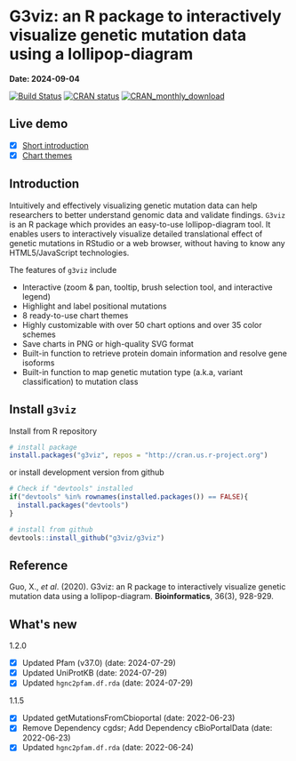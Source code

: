 # <a name="top"></a>G3viz: an R package to interactively visualize genetic mutation data using a lollipop-diagram

  **Date: 2024-09-04**
  
  [![Build Status](https://travis-ci.org/G3viz/g3viz.svg?branch=master)](https://travis-ci.org/G3viz/g3viz)
  [![CRAN status](https://www.r-pkg.org/badges/version/g3viz)](https://CRAN.R-project.org/package=g3viz)
  [![CRAN_monthly_download](https://cranlogs.r-pkg.org/badges/g3viz)](https://cran.r-project.org/package=g3viz)

## Live demo
- [x] [Short introduction](https://g3viz.github.io/g3viz/)
- [x] [Chart themes](https://g3viz.github.io/g3viz/chart_themes.html)

## Introduction

Intuitively and effectively visualizing genetic mutation data can help researchers to better understand genomic data and validate findings.  `G3viz` is an R package which provides an easy-to-use lollipop-diagram tool.  It enables users to interactively visualize detailed translational effect of genetic mutations in RStudio or a web browser, without having to know any HTML5/JavaScript technologies.

The features of `g3viz` include

- Interactive (zoom & pan, tooltip, brush selection tool, and interactive legend)
- Highlight and label positional mutations
- 8 ready-to-use chart themes
- Highly customizable with over 50 chart options and over 35 color schemes
- Save charts in PNG or high-quality SVG format
- Built-in function to retrieve protein domain information and resolve gene isoforms
- Built-in function to map genetic mutation type (a.k.a, variant classification) to mutation class

## Install `g3viz`

Install from R repository
```r
# install package
install.packages("g3viz", repos = "http://cran.us.r-project.org")
```
or install development version from github
```r
# Check if "devtools" installed
if("devtools" %in% rownames(installed.packages()) == FALSE){ 
  install.packages("devtools")
}

# install from github
devtools::install_github("g3viz/g3viz")
```

## Reference

Guo, X., *et al*. (2020). G3viz: an R package to interactively visualize genetic mutation data using a lollipop-diagram. **Bioinformatics**, 36(3), 928-929.

## What's new

1.2.0 
  - [x] Updated Pfam (v37.0) (date: 2024-07-29)
  - [x] Updated UniProtKB (date: 2024-07-29)
  - [x] Updated `hgnc2pfam.df.rda` (date: 2024-07-29)

1.1.5 
  - [x] Updated getMutationsFromCbioportal (date: 2022-06-23)
  - [x] Remove Dependency cgdsr; Add Dependency cBioPortalData (date: 2022-06-23)
  - [x] Updated `hgnc2pfam.df.rda` (date: 2022-06-24)
